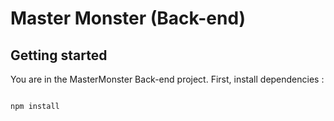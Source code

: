 # Master Monster (Back-end)

## Getting started

You are in the MasterMonster Back-end project.
First, install dependencies :

```shell

npm install

```
